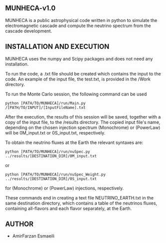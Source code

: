 ## MUNHECA-v1.0
MUNHECA is a public astrophysical code written in python to simulate the electromagnetic cascade and compute the neutrino spectrum from the cascade development. 

## INSTALLATION AND EXECUTION
MUNHECA uses the numpy and Scipy packages and does not need any installation. 

To run the code, a .txt file should be created which contains the input to the code. 
An example of the input file, the test.txt, is provided in the /Work directory.   

To run the Monte Carlo session, the following command can be used 

```
python [PATH/TO/MUNHECA]/run/Main.py /[PATH/TO/INPUT]/[InputFileName].txt
```

After the execution, the results of this session will be saved, together with a copy 
of the input file, to the /results directory. The copied input file's name, depending on 
the chosen injection spectrum (Monochrome) or (PowerLaw) will be 0M_input.txt or 0S_input.txt, respectively.

To obtain the neutrino fluxes at the Earth the relevant syntaxes are:

```
python [PATH/TO/MUNHECA]/run/nuSpec.py ../results/[DESTINATION_DIR]/0M_input.txt
```

or

```
python [PATH/TO/MUNHECA]/run/nuSpec_Weight.py ../results/[DESTINATION_DIR]/0S_input.txt 
```

for (Monochrome) or (PowerLaw) injections, respectively. 

These commands end in creating a text file NEUTRINO_EARTH.txt in the same destination directory, 
which contains a table of the neutrinos fluxes, containing all-flavors and each flavor separately, at the Earth. 


## AUTHOR
- AmirFarzan Esmaeili 




